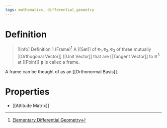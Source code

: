 ```yaml
---
tags: mathematics, differential_geometry
---
```


# Definition

> [!info] Definition 1 (Frame)[^1]
> A [[Set]] of $\mathbf{e}_1, \mathbf{e}_2, \mathbf{e}_3$ of three mutually [[Orthogonal Vector]] [[Unit Vector]] that are [[Tangent Vector]] to $\mathbb{R}^3$ at [[Point]] $\mathbf{p}$ is called a frame.

A frame can be thought of as an [[Orthonormal Basis]].

# Properties
- [[Attitude Matrix]]

[^1]: [Elementary Differential Geometry](zotero://open-pdf/library/items/F6CCEWIU?page=60)